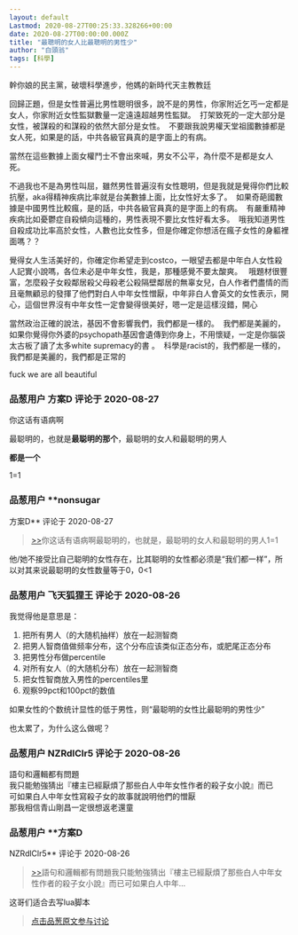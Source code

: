 ```yaml
---
layout: default
Lastmod: 2020-08-27T00:25:33.328266+00:00
date: 2020-08-27T00:00:00.000Z
title: "最聰明的女人比最聰明的男性少"
author: "白頭翁"
tags: [科學]
---
```


幹你娘的民主黨，破壞科學進步，他媽的新時代天主教教廷  
  
回歸正題，但是女性普遍比男性聰明很多，說不是的男性，你家附近乞丐一定都是女人，你家附近女性監獄數量一定遠遠超越男性監獄。  打架致死的一定大部分是女性，被謀殺的和謀殺的依然大部分是女性。  不要跟我說男權天堂祖國數據都是女人死，如果是的話，中共各級官員真的是字面上的有病。   
  
當然在這些數據上面女權鬥士不會出來喊，男女不公平，為什麼不是都是女人死。    
  
不過我也不是為男性叫屈，雖然男性普遍沒有女性聰明，但是我就是覺得你們比較抗壓，aka得精神疾病比率就是台美數據上面，比女性好太多了。  如果奇葩國數據是中國男性比較瘋，是的話，中共各級官員真的是字面上的有病。  有嚴重精神疾病比如憂鬱症自殺傾向這種的，男性表現不要比女性好看太多。  哦我知道男性自殺成功比率高於女性，人數也比女性多，但是你確定你想活在瘋子女性的身軀裡面嗎？？  
  
覺得女人生活美好的，你確定你希望走到costco，一眼望去都是中年白人女性殺人記實小說嗎，各位未必是中年女性，我是，那種感覺不要太酸爽。   哦題材很豐富，怎麼殺子女殺鄰居殺父母殺老公殺隔壁鄰居的無辜女兒，白人作者們盡情的而且毫無顧忌的發揮了他們對白人中年女性憎厭，中年非白人會英文的女性表示，開心，這個世界沒有中年女性一定會變得很美好，嗯一定是這樣沒錯，開心  
  
當然政治正確的說法，基因不會影響我們，我們都是一樣的。  我們都是美麗的，如果你覺得你外婆的psychopath基因會遺傳到你身上，不用懷疑，一定是你腦袋太古板了讀了太多white supremacy的書 。  科學是racist的，我們都是一樣的，我們都是美麗的，我們都是正常的  
  
fuck we are all beautiful

            
### 品葱用户 **方案D** 评论于 2020-08-27
        
你这话有语病啊  
  
最聪明的，也就是**最聪明的那个**，最聪明的女人和最聪明的男人  
  
**都是一个**  
  
1=1
        


            
### 品葱用户 **nonsugar 
方案D** 评论于 2020-08-27
        
> [\>>]( "/article/item_id-481876#")你这话有语病啊最聪明的，也就是，最聪明的女人和最聪明的男人1=1

  
  
他/她不接受比自己聪明的女性存在，比其聪明的女性都必须是“我们都一样”，所以对其来说最聪明的女性数量等于0，0<1
        


            
### 品葱用户 **飞天狐狸王** 评论于 2020-08-26
        
我觉得他是意思是：  

1.  把所有男人（的大随机抽样）放在一起测智商
2.  把男人智商值做频率分布，这个分布应该类似正态分布，或肥尾正态分布
3.  把男性分布做percentile
4.  对所有女人（的大随机分布）放在一起测智商
5.  把女性智商放入男性的percentiles里
6.  观察99pct和100pct的数值

  
  
如果女性的个数统计显性的低于男性，则“最聪明的女性比最聪明的男性少”  
  
也太累了，为什么这么做呢？
        


            
### 品葱用户 **NZRdlClr5** 评论于 2020-08-26
        
語句和邏輯都有問題  
我只能勉強猜出『樓主已經厭煩了那些白人中年女性作者的殺子女小說』而已  
可如果白人中年女性寫殺子女的故事就說明他們的憎厭  
那我相信青山剛昌一定很想返老還童
        


            
### 品葱用户 **方案D 
NZRdlClr5** 评论于 2020-08-26
        
> [\>>]( "/article/item_id-481891#")語句和邏輯都有問題我只能勉強猜出『樓主已經厭煩了那些白人中年女性作者的殺子女小說』而已可如果白人中年...

  
  
这哥们适合去写lua脚本
        






> [点击品葱原文参与讨论](https://pincong.rocks/article/23455)

